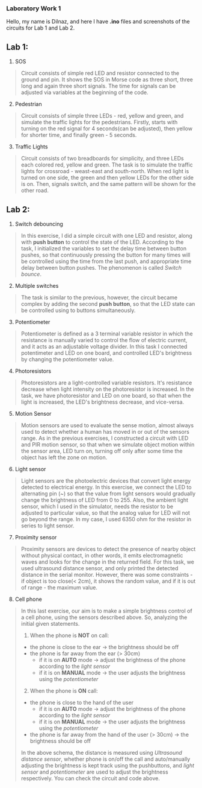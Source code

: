 ### Laboratory Work 1

Hello, my name is Dilnaz, and here I have **.ino** files and screenshots of the circuits for Lab 1 and Lab 2.

## Lab 1:

1. SOS

> Circuit consists of simple red LED and resistor connected to the ground and pin. It shows the SOS in Morse code as three short, three long and again three short signals. The time for signals can be adjusted via variables at the beginning of the code.

2. Pedestrian

> Circuit consists of simple three LEDs - red, yellow and green, and simulate the traffic lights for the pedestrians. Firstly, starts with turning on the red signal for 4 seconds(can be adjusted), then yellow for shorter time, and finally green - 5 seconds.

3. Traffic Lights

> Circuit consists of two breadboards for simplicity, and three LEDs each colored red, yellow and green. The task is to simulate the traffic lights for crossroad - weast-east and south-north. When red light is turned on one side, the green and then yellow LEDs for the other side is on. Then, signals switch, and the same pattern will be shown for the other road.

## Lab 2:

1. Switch debouncing

> In this exercise, I did a simple circuit with one LED and resistor, along with **push button** to control the state of the LED. According to the task, I initialized the variables to set the delay time between button pushes, so that continuously pressing the button for many times will be controlled using the time from the last push, and appropriate time delay between button pushes. The phenomenon is called *Switch bounce*.

2. Multiple switches

> The task is similar to the previous, however, the circuit became complex by adding the second **push button**, so that the LED state can be controlled using to buttons simultaneously.

3. Potentiometer

> Potentiometer is defined as a 3 terminal variable resistor in which the resistance is manually varied to control the flow of electric current, and it acts as an adjustable voltage divider. In this task I connected potentimeter and LED on one board, and controlled LED's brightness by changing the potentiometer value.

4. Photoresistors

> Photoresistors are a light-controlled variable resistors. It's resistance decrease when light intensity on the photoresistor is increased. In the task, we have photoresistor and LED on one board, so that when the light is increased, the LED's brightness decrease, and vice-versa.

5. Motion Sensor

> Motion sensors are used to evaluate the sense motion, almost always used to detect whether a human has moved in or out of the sensors range. As in the previous exercises, I constructed a circuit with LED and PIR motion sensor, so that when we simulate object motion within the sensor area, LED turn on, turning off only after some time the object has left the zone on motion.

6. Light sensor

> Light sensors are the photoelectric devices that convert light energy detected to electrical energy. In this exercise, we connect the LED to alternating pin (~) so that the value from light sensors would gradually change the brightness of LED from 0 to 255. Also, the ambient light sensor, which I used in the simulator, needs the resistor to be adjusted to particular value, so that the analog value for LED will not go beyond the range. In my case, I used 6350 ohm for the resistor in series to light sensor.  

7. Proximity sensor

> Proximity sensors are devices to detect the presence of nearby object without physical contact, in other words, it emits electromagnetic waves and looks for the change in the returned field. For this task, we used ultrasound distance sensor, and only printed the detected distance in the serial monitor. However, there was some constraints - if object is too close(< 2cm), it shows the random value, and if it is out of range - the maximum value.

8. Cell phone

> In this last exercise, our aim is to make a simple brightness control of a cell phone, using the sensors described above. So, analyzing the initial given statements.
> 1. When the phone is **NOT** on call:
>   - the phone is close to the ear -> the brightness should be off
>   - the phone is far away from the ear (> 30cm)
>     - if it is on **AUTO** mode -> adjust the brightness of the phone according to the *light sensor*
>     - if it is on **MANUAL** mode -> the user adjusts the brightness using the *potentiometer*
> 2. When the phone is **ON** call:
>   - the phone is close to the hand of the user
>     - if it is on **AUTO** mode -> adjust the brightness of the phone according to the *light sensor*
>     - if it is on **MANUAL** mode -> the user adjusts the brightness using the *potentiometer*
>   - the phone is far away from the hand of the user (> 30cm) -> the brightness should be off
>
>
> In the above schema, the distance is measured using *Ultrasound distance sensor*, whether phone is on/off the call and auto/manually adjusting the brightness is kept track using the pushbuttons, and *light sensor* and *potentiometer* are used to adjust the brightness respectively. You can check the circuit and code above.

